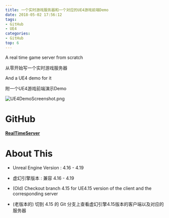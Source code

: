 ```yaml
---
title: 一个实时游戏服务器和一个对应的UE4游戏前端Demo
date: 2018-05-02 17:56:12
tags:
- GitHub
- UE4
categories:
- GitHub
top: 6
---
```



A real time game server from scratch

从零开始写一个实时游戏服务器

And a UE4 demo for it

附一个UE4游戏前端演示Demo


![UE4DemoScreenshot.png](/img/a_real_time_game_server_and_a_ue4_demo_for_it/UE4DemoScreenshot.png)

<!-- 
# Download & Play

 
- **Client Side** : 
[<i class="fa fa-download fa-2x fa-fw"></i>UE4ClientDemo.exe (Win32)](https://pan.baidu.com/s/1B0pMYls7JVYqEWyKH4gkXg), just check it out !

- 客户端 : 下载 [UE4ClientDemo.exe (Win32)](https://pan.baidu.com/s/1B0pMYls7JVYqEWyKH4gkXg) 玩一下 !

- **Server** : A server instance is running on my VPS, so just double click the UE4ClientDemo.exe that will connect to my server automatically, enjoy !

- 服务器 : 我VPS上运行着一个服务器实例, 你只需要双击 UE4ClientDemo.exe , 它就会自动连到服务器啦 !
 -->

# GitHub

[<i class="fa fa-fw fa-github fa-2x"></i>**RealTimeServer**](https://github.com/no5ix/RealTimeServer) 

# About This 

<!-- - 可靠UDP

    - 冗余应答

- 增量更新

- 二进制流

    - 大数据块的分包与重组

- 延迟渲染 -->

- Unreal Engine Version : 4.16 - 4.19

- 虚幻引擎版本 : 兼容 4.16 - 4.19

- (Old) Checkout branch 4.15 for UE4.15 version of the client and the corresponding server

- (老版本的) 切到 4.15 的 Git 分支上查看虚幻引擎4.15版本的客户端以及对应的服务器

